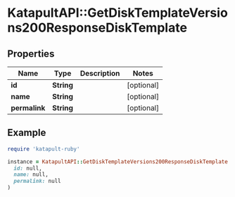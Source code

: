 # KatapultAPI::GetDiskTemplateVersions200ResponseDiskTemplate

## Properties

| Name | Type | Description | Notes |
| ---- | ---- | ----------- | ----- |
| **id** | **String** |  | [optional] |
| **name** | **String** |  | [optional] |
| **permalink** | **String** |  | [optional] |

## Example

```ruby
require 'katapult-ruby'

instance = KatapultAPI::GetDiskTemplateVersions200ResponseDiskTemplate.new(
  id: null,
  name: null,
  permalink: null
)
```

